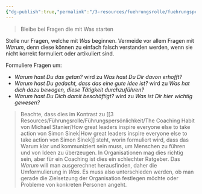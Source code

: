 ```yaml
---
{"dg-publish":true,"permalink":"/3-resources/fuehrungsrolle/fuehrungspersoenlichkeit/the-coaching-habit-von-michael-stanier/stick-to-questions-starting-with-what/","created":"2024-12-09T09:04:09.827+01:00","updated":"2024-12-08T23:31:29.970+01:00"}
---
```



> Bleibe bei Fragen die mit Was starten

Stelle nur Fragen, welche mit *Was* beginnen. Vermeide vor allem Fragen mit *Warum*, denn diese können zu einfach falsch verstanden werden, wenn sie nicht korrekt formuliert oder artikuliert sind.

Formuliere Fragen um:
- *Warum hast Du das getan?* wird zu *Was hast Du Dir davon erhofft?*
- *Warum hast Du gedacht, dass das eine gute Idee ist?* wird zu *Was hat dich dazu bewogen, diese Tätigkeit durchzuführen?*
- *Warum hast Du Dich damit beschäftigt?* wird zu *Was ist Dir hier wichtig gewesen?*

> Beachte, dass dies im Kontrast zu [[3 Resources/Führungsrolle/Führungspersönlichkeit/The Coaching Habit von Michael Stanier/How great leaders inspire everyone else to take action von Simon Sinek\|How great leaders inspire everyone else to take action von Simon Sinek]] steht, worin formuliert wird, dass das Warum klar und kommuniziert sein muss, um Menschen zu führen und von Ideen zu überzeugen.
> In Organisationen mag dies richtig sein, aber für ein Coaching ist dies ein schlechter Ratgeber. Das *Warum* will man ausgerechnet herausfinden, daher die Umformulierung in *Was*. Es muss also unterschieden werden, ob man gerade die Zielsetzung der Organisation festlegen möchte oder Probleme von konkreten Personen angeht.
